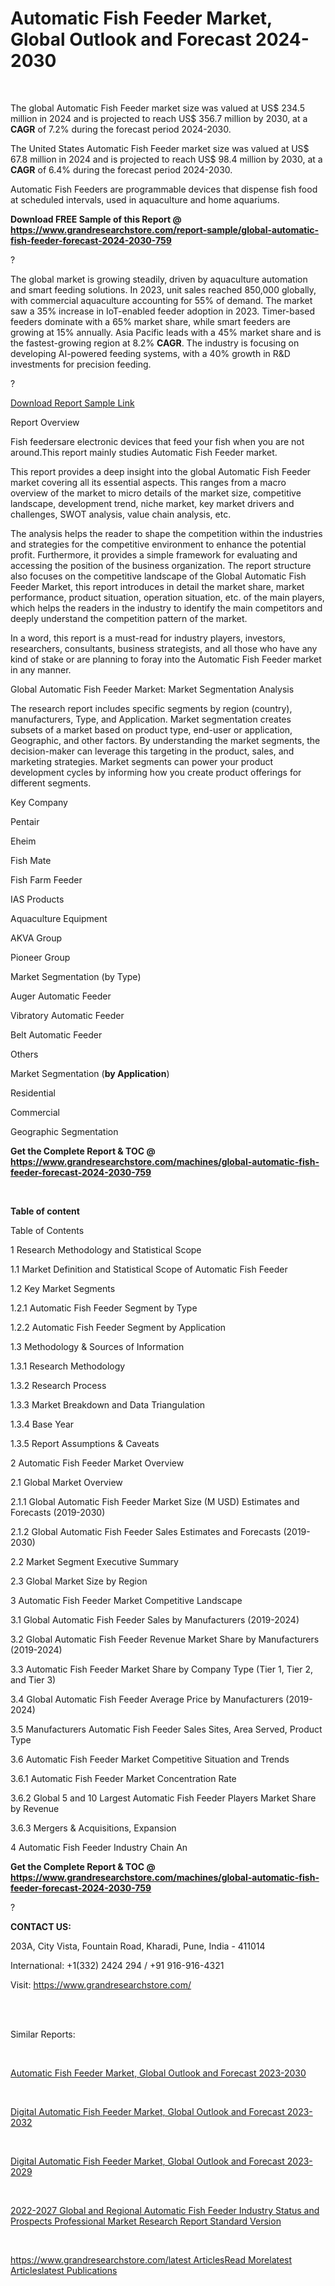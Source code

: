 <h1>Automatic Fish Feeder Market, Global Outlook and Forecast 2024-2030</h1><br/><p>The global Automatic Fish Feeder market size was valued at US$ 234.5 million in 2024 and is projected to reach US$ 356.7 million by 2030, at a <strong>CAGR</strong> of 7.2% during the forecast period 2024-2030.</p>
 
 
 
 <p>The United States Automatic Fish Feeder market size was valued at US$ 67.8 million in 2024 and is projected to reach US$ 98.4 million by 2030, at a <strong>CAGR</strong> of 6.4% during the forecast period 2024-2030.</p>
 
 
 
 <p>Automatic Fish Feeders are programmable devices that dispense fish food at scheduled intervals, used in aquaculture and home aquariums.</p>
 
 
 
 <div><b>Download FREE Sample of this Report @ <a href="https://www.grandresearchstore.com/report-sample/global-automatic-fish-feeder-forecast-2024-2030-759">https://www.grandresearchstore.com/report-sample/global-automatic-fish-feeder-forecast-2024-2030-759</a></b></div>
 
 
 
 <p>? </p>
 
 
 
 <p>The global market is growing steadily, driven by aquaculture automation and smart feeding solutions. In 2023, unit sales reached 850,000 globally, with commercial aquaculture accounting for 55% of demand. The market saw a 35% increase in IoT-enabled feeder adoption in 2023. Timer-based feeders dominate with a 65% market share, while smart feeders are growing at 15% annually. Asia Pacific leads with a 45% market share and is the fastest-growing region at 8.2% <strong>CAGR</strong>. The industry is focusing on developing AI-powered feeding systems, with a 40% growth in R&D investments for precision feeding.</p>
 
 
 
 <p>? </p>
 
 
 
 <p><a href="https://www.grandresearchstore.com/mr-admin/report-sample/global-automatic-fish-feeder-forecast-2024-2030-759">Download Report Sample Link</a></p>
 
 
 
 <p>Report Overview</p>
 
 
 
 <p>Fish feedersare electronic devices that feed your fish when you are not around.This report mainly studies Automatic Fish Feeder market.</p>
 
 
 
 <p>This report provides a deep insight into the global Automatic Fish Feeder market covering all its essential aspects. This ranges from a macro overview of the market to micro details of the market size, competitive landscape, development trend, niche market, key market drivers and challenges, SWOT analysis, value chain analysis, etc.</p>
 
 
 
 <p>The analysis helps the reader to shape the competition within the industries and strategies for the competitive environment to enhance the potential profit. Furthermore, it provides a simple framework for evaluating and accessing the position of the business organization. The report structure also focuses on the competitive landscape of the Global Automatic Fish Feeder Market, this report introduces in detail the market share, market performance, product situation, operation situation, etc. of the main players, which helps the readers in the industry to identify the main competitors and deeply understand the competition pattern of the market.</p>
 
 
 
 <p>In a word, this report is a must-read for industry players, investors, researchers, consultants, business strategists, and all those who have any kind of stake or are planning to foray into the Automatic Fish Feeder market in any manner.</p>
 
 
 
 <p>Global Automatic Fish Feeder Market: Market Segmentation Analysis</p>
 
 
 
 <p>The research report includes specific segments by region (country), manufacturers, Type, and Application. Market segmentation creates subsets of a market based on product type, end-user or application, Geographic, and other factors. By understanding the market segments, the decision-maker can leverage this targeting in the product, sales, and marketing strategies. Market segments can power your product development cycles by informing how you create product offerings for different segments.</p>
 
 
 
 <p>Key Company</p>
 
 
 
 <p>Pentair</p>
 
 
 
 <p>Eheim</p>
 
 
 
 <p>Fish Mate</p>
 
 
 
 <p>Fish Farm Feeder</p>
 
 
 
 <p>IAS Products</p>
 
 
 
 <p>Aquaculture Equipment</p>
 
 
 
 <p>AKVA Group</p>
 
 
 
 <p>Pioneer Group</p>
 
 
 
 <p>Market Segmentation (by Type)</p>
 
 
 
 <p>Auger Automatic Feeder</p>
 
 
 
 <p>Vibratory Automatic Feeder</p>
 
 
 
 <p>Belt Automatic Feeder</p>
 
 
 
 <p>Others</p>
 
 
 
 <p>Market Segmentation (<strong>by Application</strong>)</p>
 
 
 
 <p>Residential</p>
 
 
 
 <p>Commercial</p>
 
 
 
 <p>Geographic Segmentation</p>
 
 
 
 <div><b>Get the Complete Report & TOC @ <a href="https://www.grandresearchstore.com/machines/global-automatic-fish-feeder-forecast-2024-2030-759">https://www.grandresearchstore.com/machines/global-automatic-fish-feeder-forecast-2024-2030-759</a></b></div>
 
 
 
 <p><br />
 
 <b>Table of content</b></p>
 
 
 
 <p>Table of Contents<br />
 
 1 Research Methodology and Statistical Scope<br />
 
 1.1 Market Definition and Statistical Scope of Automatic Fish Feeder<br />
 
 1.2 Key Market Segments<br />
 
 1.2.1 Automatic Fish Feeder Segment by Type<br />
 
 1.2.2 Automatic Fish Feeder Segment by Application<br />
 
 1.3 Methodology & Sources of Information<br />
 
 1.3.1 Research Methodology<br />
 
 1.3.2 Research Process<br />
 
 1.3.3 Market Breakdown and Data Triangulation<br />
 
 1.3.4 Base Year<br />
 
 1.3.5 Report Assumptions & Caveats<br />
 
 2 Automatic Fish Feeder Market Overview<br />
 
 2.1 Global Market Overview<br />
 
 2.1.1 Global Automatic Fish Feeder Market Size (M USD) Estimates and Forecasts (2019-2030)<br />
 
 2.1.2 Global Automatic Fish Feeder Sales Estimates and Forecasts (2019-2030)<br />
 
 2.2 Market Segment Executive Summary<br />
 
 2.3 Global Market Size by Region<br />
 
 3 Automatic Fish Feeder Market Competitive Landscape<br />
 
 3.1 Global Automatic Fish Feeder Sales by Manufacturers (2019-2024)<br />
 
 3.2 Global Automatic Fish Feeder Revenue Market Share by Manufacturers (2019-2024)<br />
 
 3.3 Automatic Fish Feeder Market Share by Company Type (Tier 1, Tier 2, and Tier 3)<br />
 
 3.4 Global Automatic Fish Feeder Average Price by Manufacturers (2019-2024)<br />
 
 3.5 Manufacturers Automatic Fish Feeder Sales Sites, Area Served, Product Type<br />
 
 3.6 Automatic Fish Feeder Market Competitive Situation and Trends<br />
 
 3.6.1 Automatic Fish Feeder Market Concentration Rate<br />
 
 3.6.2 Global 5 and 10 Largest Automatic Fish Feeder Players Market Share by Revenue<br />
 
 3.6.3 Mergers & Acquisitions, Expansion<br />
 
 4 Automatic Fish Feeder Industry Chain An</p>
 
 
 
 <div><b>Get the Complete Report & TOC @ <a href="https://www.grandresearchstore.com/machines/global-automatic-fish-feeder-forecast-2024-2030-759">https://www.grandresearchstore.com/machines/global-automatic-fish-feeder-forecast-2024-2030-759</a></b></div>
 
 
 
 <p>? </p>
 
 
 
 <p><b>CONTACT US:</b><br />
 
 203A, City Vista, Fountain Road, Kharadi, Pune, India - 411014<br />
 
 International: +1(332) 2424 294 / +91 916-916-4321<br />
 
 Visit: <a href="https://www.grandresearchstore.com/">https://www.grandresearchstore.com/</a><br />
 
 <br />
 
 <br />
 
 Similar Reports:<br />
 
 <br />
 
 <a href="https://www.grandresearchstore.com/machines/global-automatic-fish-feeder-forecast-2023-2030-187">Automatic Fish Feeder Market, Global Outlook and Forecast 2023-2030</a><br />
 
 <br />
 
 <a href="https://www.grandresearchstore.com/machines/global-digital-automatic-fish-feeder-forecast-2023-2032-84">Digital Automatic Fish Feeder Market, Global Outlook and Forecast 2023-2032</a><br />
 
 <br />
 
 <a href="https://www.grandresearchstore.com/machines/global-digital-automatic-fish-feeder-forecast-2023-2029-714">Digital Automatic Fish Feeder Market, Global Outlook and Forecast 2023-2029</a><br />
 
 <br />
 
 <a href="https://www.grandresearchstore.com/machines/global-regional-automatic-fish-feeder-2022-2027-375">2022-2027 Global and Regional Automatic Fish Feeder Industry Status and Prospects Professional Market Research Report Standard Version</a><br />
 
 <br />
 
 <a href="https://gyeongbokgung.com">https://www.grandresearchstore.com/</a><a href="https://hallyeomaritime.com">latest Articles</a><a href="https://jingwansa.com">Read More</a><a href="https://nguoiviet.jp/">latest Articles</a><a href="https://www.intelmarketresearch.com/">latest Publications</a></p>